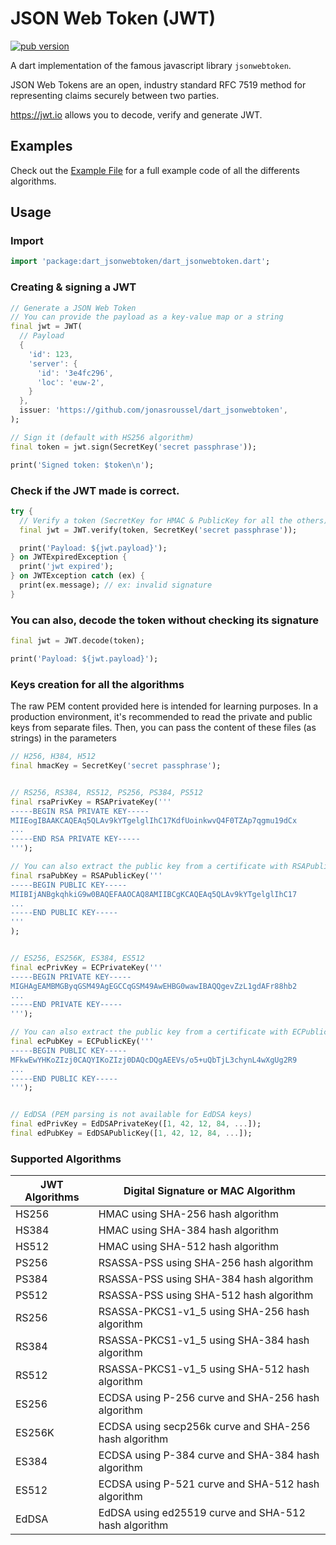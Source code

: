 # JSON Web Token (JWT)

[![pub version](https://img.shields.io/pub/v/dart_jsonwebtoken.svg)](https://pub.dev/packages/dart_jsonwebtoken)

A dart implementation of the famous javascript library `jsonwebtoken`.

JSON Web Tokens are an open, industry standard RFC 7519 method for representing claims securely between two parties.

https://jwt.io allows you to decode, verify and generate JWT.

## Examples

Check out the [Example File](https://github.com/jonasroussel/dart_jsonwebtoken/blob/main/example/example.dart) for a full example code of all the differents algorithms.

## Usage

### Import

```dart
import 'package:dart_jsonwebtoken/dart_jsonwebtoken.dart';
```

### Creating & signing a JWT

```dart
// Generate a JSON Web Token
// You can provide the payload as a key-value map or a string
final jwt = JWT(
  // Payload
  {
    'id': 123,
    'server': {
      'id': '3e4fc296',
      'loc': 'euw-2',
    }
  },
  issuer: 'https://github.com/jonasroussel/dart_jsonwebtoken',
);

// Sign it (default with HS256 algorithm)
final token = jwt.sign(SecretKey('secret passphrase'));

print('Signed token: $token\n');
```

### Check if the JWT made is correct.

```dart
try {
  // Verify a token (SecretKey for HMAC & PublicKey for all the others)
  final jwt = JWT.verify(token, SecretKey('secret passphrase'));

  print('Payload: ${jwt.payload}');
} on JWTExpiredException {
  print('jwt expired');
} on JWTException catch (ex) {
  print(ex.message); // ex: invalid signature
}
```

### You can also, decode the token without checking its signature

```dart
final jwt = JWT.decode(token);

print('Payload: ${jwt.payload}');
```

### Keys creation for all the algorithms

The raw PEM content provided here is intended for learning purposes. In a production environment, it's recommended to read the private and public keys from separate files. Then, you can pass the content of these files (as strings) in the parameters

```dart
// H256, H384, H512
final hmacKey = SecretKey('secret passphrase');


// RS256, RS384, RS512, PS256, PS384, PS512
final rsaPrivKey = RSAPrivateKey('''
-----BEGIN RSA PRIVATE KEY-----
MIIEogIBAAKCAQEAq5QLAv9kYTgelglIhC17KdfUoinkwvQ4F0TZAp7qgmu19dCx
...
-----END RSA PRIVATE KEY-----
''');

// You can also extract the public key from a certificate with RSAPublicKey.cert(...)
final rsaPubKey = RSAPublicKey('''
-----BEGIN PUBLIC KEY-----
MIIBIjANBgkqhkiG9w0BAQEFAAOCAQ8AMIIBCgKCAQEAq5QLAv9kYTgelglIhC17
...
-----END PUBLIC KEY-----
'''
);


// ES256, ES256K, ES384, ES512
final ecPrivKey = ECPrivateKey('''
-----BEGIN PRIVATE KEY-----
MIGHAgEAMBMGByqGSM49AgEGCCqGSM49AwEHBG0wawIBAQQgevZzL1gdAFr88hb2
...
-----END PRIVATE KEY-----
''');

// You can also extract the public key from a certificate with ECPublicKey.cert(...)
final ecPubKey = ECPublicKEy('''
-----BEGIN PUBLIC KEY-----
MFkwEwYHKoZIzj0CAQYIKoZIzj0DAQcDQgAEEVs/o5+uQbTjL3chynL4wXgUg2R9
...
-----END PUBLIC KEY-----
''');


// EdDSA (PEM parsing is not available for EdDSA keys)
final edPrivKey = EdDSAPrivateKey([1, 42, 12, 84, ...]);
final edPubKey = EdDSAPublicKey([1, 42, 12, 84, ...]);
```

### Supported Algorithms

| JWT Algorithms | Digital Signature or MAC Algorithm                    |
| -------------- | ----------------------------------------------------- |
| HS256          | HMAC using SHA-256 hash algorithm                     |
| HS384          | HMAC using SHA-384 hash algorithm                     |
| HS512          | HMAC using SHA-512 hash algorithm                     |
| PS256          | RSASSA-PSS using SHA-256 hash algorithm               |
| PS384          | RSASSA-PSS using SHA-384 hash algorithm               |
| PS512          | RSASSA-PSS using SHA-512 hash algorithm               |
| RS256          | RSASSA-PKCS1-v1_5 using SHA-256 hash algorithm        |
| RS384          | RSASSA-PKCS1-v1_5 using SHA-384 hash algorithm        |
| RS512          | RSASSA-PKCS1-v1_5 using SHA-512 hash algorithm        |
| ES256          | ECDSA using P-256 curve and SHA-256 hash algorithm    |
| ES256K         | ECDSA using secp256k curve and SHA-256 hash algorithm |
| ES384          | ECDSA using P-384 curve and SHA-384 hash algorithm    |
| ES512          | ECDSA using P-521 curve and SHA-512 hash algorithm    |
| EdDSA          | EdDSA using ed25519 curve and SHA-512 hash algorithm  |
